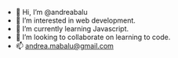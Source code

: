 - 👋 Hi, I’m @andreabalu
- 👀 I’m interested in web development.
- 🌱 I’m currently learning Javascript.
- 💞️ I’m looking to collaborate on learning to code.
- 📫 andrea.mabalu@gmail.com

<!---
andreabalu is a ✨ special ✨ repository because its `README.md` (this file) appears on your GitHub profile.
You can click the Preview link to take a look at your changes.
--->
